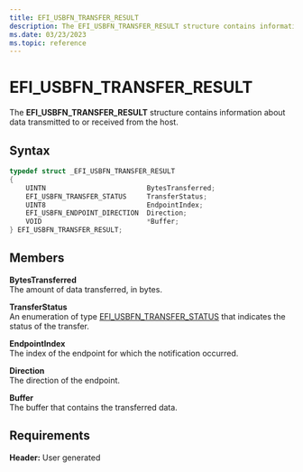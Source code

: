 ```yaml
---
title: EFI_USBFN_TRANSFER_RESULT
description: The EFI_USBFN_TRANSFER_RESULT structure contains information about data transmitted to or received from the host.
ms.date: 03/23/2023
ms.topic: reference
---
```


# EFI_USBFN_TRANSFER_RESULT

The **EFI_USBFN_TRANSFER_RESULT** structure contains information about data transmitted to or received from the host.

## Syntax

```cpp
typedef struct _EFI_USBFN_TRANSFER_RESULT 
{
    UINTN                         BytesTransferred;
    EFI_USBFN_TRANSFER_STATUS     TransferStatus;
    UINT8                         EndpointIndex;
    EFI_USBFN_ENDPOINT_DIRECTION  Direction;
    VOID                          *Buffer;
} EFI_USBFN_TRANSFER_RESULT;
```

## Members

**BytesTransferred**  
The amount of data transferred, in bytes.

**TransferStatus**  
An enumeration of type [EFI_USBFN_TRANSFER_STATUS](efi-usbfn-transfer-status.md) that indicates the status of the transfer.

**EndpointIndex**  
The index of the endpoint for which the notification occurred.

**Direction**  
The direction of the endpoint.

**Buffer**  
The buffer that contains the transferred data.

## Requirements

**Header:** User generated
